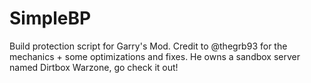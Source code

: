 # SimpleBP

Build protection script for Garry's Mod.
Credit to @thegrb93 for the mechanics + some optimizations and fixes. He owns a sandbox server named Dirtbox Warzone, go check it out!
